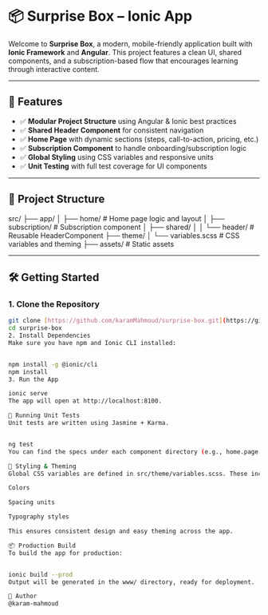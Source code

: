 # 📦 Surprise Box – Ionic App

Welcome to **Surprise Box**, a modern, mobile-friendly application built with **Ionic Framework** and **Angular**. This project features a clean UI, shared components, and a subscription-based flow that encourages learning through interactive content.

---

## 🚀 Features

- ✅ **Modular Project Structure** using Angular & Ionic best practices
- ✅ **Shared Header Component** for consistent navigation
- ✅ **Home Page** with dynamic sections (steps, call-to-action, pricing, etc.)
- ✅ **Subscription Component** to handle onboarding/subscription logic
- ✅ **Global Styling** using CSS variables and responsive units
- ✅ **Unit Testing** with full test coverage for UI components

---

## 📂 Project Structure

src/ ├── app/ │ ├── home/ # Home page logic and layout │ ├── subscription/ # Subscription component │ ├── shared/ │ │ └── header/ # Reusable HeaderComponent ├── theme/ │ └── variables.scss # CSS variables and theming ├── assets/ # Static assets

---

## 🛠️ Getting Started

### 1. Clone the Repository

```bash
git clone [https://github.com/karamMahmoud/surprise-box.git](https://github.com/karamMahmoud/NCLE)
cd surprise-box
2. Install Dependencies
Make sure you have npm and Ionic CLI installed:


npm install -g @ionic/cli
npm install
3. Run the App

ionic serve
The app will open at http://localhost:8100.

🧪 Running Unit Tests
Unit tests are written using Jasmine + Karma.


ng test
You can find the specs under each component directory (e.g., home.page.spec.ts).

🎨 Styling & Theming
Global CSS variables are defined in src/theme/variables.scss. These include:

Colors

Spacing units

Typography styles

This ensures consistent design and easy theming across the app.

📦 Production Build
To build the app for production:


ionic build --prod
Output will be generated in the www/ directory, ready for deployment.

👤 Author
@karam-mahmoud

